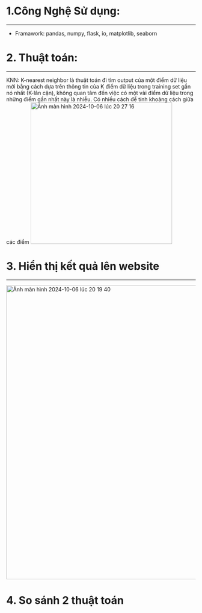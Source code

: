 # 1.Công Nghệ Sử dụng:

---

+ Framawork: pandas, numpy, flask, io, matplotlib, seaborn


# 2. Thuật toán:
---

KNN: K-nearest neighbor là thuật toán đi tìm output của một điểm dữ liệu mới bằng cách  dựa trên thông tin của K điểm dữ liệu trong training set gần nó nhất (K-lân cận), không quan tâm đến việc có một vài điểm dữ liệu trong những điểm gần nhất này là nhiễu.
Có nhiều cách để tính khoảng cách giữa các điểm
<img width="376" alt="Ảnh màn hình 2024-10-06 lúc 20 27 16" src="https://github.com/user-attachments/assets/f0846a62-0a95-483a-b509-32625694787c">


# 3. Hiển thị kết quả lên website

---

<img width="781" alt="Ảnh màn hình 2024-10-06 lúc 20 19 40" src="https://github.com/user-attachments/assets/303596ed-182f-4a56-b272-5ea3924ee25b">


# 4. So sánh 2 thuật toán 
  

